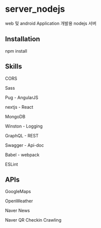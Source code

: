 # server_nodejs

web 및 android Application 개발용 nodejs 서버

## Installation

npm install

## Skills

CORS

Sass

Pug - AngularJS

nextjs - React

MongoDB

Winston - Logging

GraphQL - REST

Swagger - Api-doc

Babel - webpack

ESLint

## APIs

GoogleMaps

OpenWeather

Naver News

Naver QR Checkin Crawling